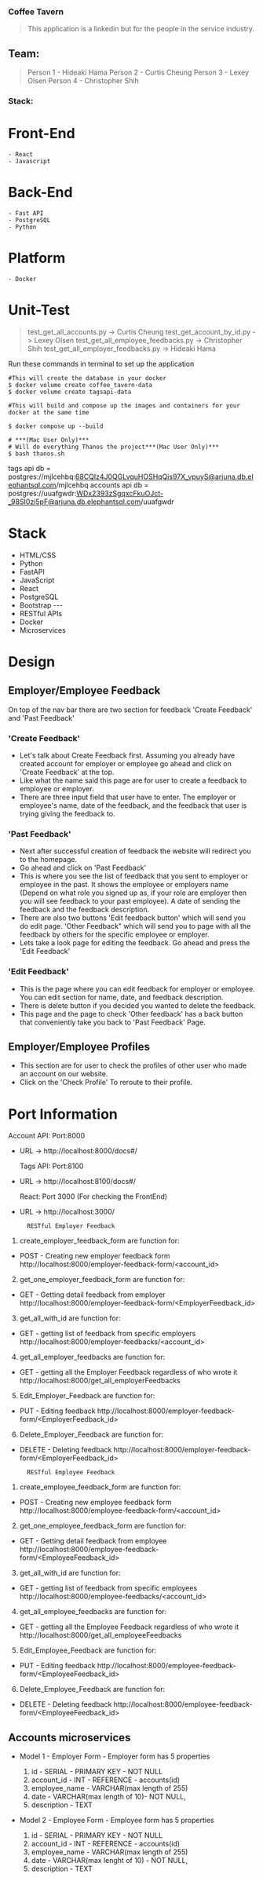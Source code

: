 ### Coffee Tavern

> This application is a linkedin but for the people in the service industry.

## Team:
>Person 1 - Hideaki Hama
>Person 2 - Curtis Cheung
>Person 3 - Lexey Olsen
>Person 4 - Christopher Shih

### Stack:

# Front-End
    - React
    - Javascript

# Back-End
    - Fast API
    - PostgreSQL
    - Python

# Platform
    - Docker

# Unit-Test
> test_get_all_accounts.py -> Curtis Cheung
> test_get_account_by_id.py -> Lexey Olsen
> test_get_all_employee_feedbacks.py -> Christopher Shih
> test_get_all_employer_feedbacks.py -> Hideaki Hama

Run these commands in terminal to set up the application

```shell
#This will create the database in your docker
$ docker volume create coffee_tavern-data
$ docker volume create tagsapi-data
```
```shell
#This will build and compose up the images and containers for your docker at the same time

$ docker compose up --build
```

```shell
# ***(Mac User Only)***
# Will do everything Thanos the project***(Mac User Only)***
$ bash thanos.sh
```
tags api db = postgres://mjlcehbq:68CQlz4J0QGLvquHOSHqQjs97X_vpuyS@arjuna.db.elephantsql.com/mjlcehbq
accounts api db = postgres://uuafgwdr:WDx2393zSgqxcFkuOJct-_98SI0zi5pF@arjuna.db.elephantsql.com/uuafgwdr

# Stack

- HTML/CSS
- Python
- FastAPI
- JavaScript
- React
- PostgreSQL
- Bootstrap ---
- RESTful APIs
- Docker
- Microservices

# Design

## Employer/Employee Feedback
On top of the nav bar there are two section for feedback 'Create Feedback' and 'Past Feedback'
  ### 'Create Feedback'
- Let's talk about Create Feedback first. Assuming you already have created account for employer or employee go ahead and click on 'Create Feedback' at the top.
- Like what the name said this page are for user to create a feedback to employee or employer.
- There are three input field that user have to enter.  The employer or employee's name, date of the feedback, and the feedback that user is trying giving the feedback to.

### 'Past Feedback'
- Next after successful creation of feedback the website will redirect you to the homepage.
- Go ahead and click on 'Past Feedback'
- This is where you see the list of feedback that you sent to employer or employee in the past. It shows the employee or employers name (Depend on what role you signed up as, if your role are employer then you will see feedback to your past employee). A date of sending the feedback and the feedback description.
- There are also two buttons 'Edit feedback button' which will send you do edit page. 'Other Feedback" which will send you to page with all the feedback by others for the specific employee or employer.
- Lets take a look page for editing the feedback. Go ahead and press the 'Edit Feedback'
### 'Edit Feedback'
- This is the page where you can edit feedback for employer or employee.  You can edit section for name, date, and feedback description.
- There is delete button if you decided you wanted to delete the feedback.
- This page and the page to check 'Other feedback' has a back button that conveniently take you back to 'Past Feedback' Page.

## Employer/Employee Profiles
- This section are for user to check the profiles of other user who made an account on our website.
- Click on the 'Check Profile' To reroute to their profile.





# Port Information

  Account API: Port:8000
- URL -> http://localhost:8000/docs#/

  Tags API: Port:8100
- URL -> http://localhost:8100/docs#/

  React: Port 3000  (For checking the FrontEnd)
- URL -> http://localhost:3000/

        RESTful Employer Feedback
1. create_employer_feedback_form are function for:
- POST - Creating new employer feedback form
http://localhost:8000/employer-feedback-form/<account_id>
2. get_one_employer_feedback_form are function for:
- GET - Getting detail feedback from employer
http://localhost:8000/employer-feedback-form/<EmployerFeedback_id>
3. get_all_with_id are function for:
- GET - getting list of feedback from specific employers
http://localhost:8000/employer-feedbacks/<account_id>
4. get_all_employer_feedbacks are function for:
- GET - getting all the Employer Feedback regardless of who wrote it
http://localhost:8000/get_all_employerFeedbacks
5. Edit_Employer_Feedback are function for:
- PUT - Editing feedback
http://localhost:8000/employer-feedback-form/<EmployerFeedback_id>
6. Delete_Employer_Feedback are function for:
- DELETE - Deleting feedback
http://localhost:8000/employer-feedback-form/<EmployerFeedback_id>

        RESTful Employee Feedback
1. create_employee_feedback_form are function for:
- POST - Creating new employee feedback form
http://localhost:8000/employee-feedback-form/<account_id>
2. get_one_employee_feedback_form are function for:
- GET - Getting detail feedback from employee
http://localhost:8000/employee-feedback-form/<EmployeeFeedback_id>
3. get_all_with_id are function for:
- GET - getting list of feedback from specific employees
http://localhost:8000/employee-feedbacks/<account_id>
4. get_all_employee_feedbacks are function for:
- GET - getting all the Employee Feedback regardless of who wrote it
http://localhost:8000/get_all_employeeFeedbacks
5. Edit_Employee_Feedback are function for:
- PUT - Editing feedback
http://localhost:8000/employee-feedback-form/<EmployeeFeedback_id>
6. Delete_Employee_Feedback are function for:
- DELETE - Deleting feedback
http://localhost:8000/employee-feedback-form/<EmployeeFeedback_id>


## Accounts microservices

- Model 1 - Employer Form - Employer form has 5 properties
    1) id - SERIAL - PRIMARY KEY - NOT NULL
    2) account_id - INT - REFERENCE - accounts(id)
    3) employee_name - VARCHAR(max length of 255)
    4) date - VARCHAR(max length of 10)- NOT NULL,
    5) description - TEXT

- Model 2 - Employee Form - Employee form has 5 properties
    1) id - SERIAL - PRIMARY KEY - NOT NULL
    2) account_id - INT - REFERENCE - accounts(id)
    3) employee_name - VARCHAR(max length of 255)
    4) date - VARCHAR(max lenght of 10) - NOT NULL,
    5) description - TEXT